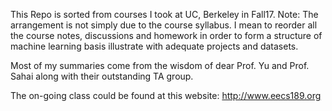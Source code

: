 This Repo is sorted from courses I took at UC, Berkeley  in Fall17.
Note: The arrangement is not simply due to the course syllabus. I mean to reorder all the course notes, discussions and homework in order to form a structure of machine learning basis illustrate with adequate projects and datasets.

Most of my summaries come from the wisdom of dear Prof. Yu and Prof. Sahai along with their outstanding TA group.

The on-going class could be found at this website: http://www.eecs189.org